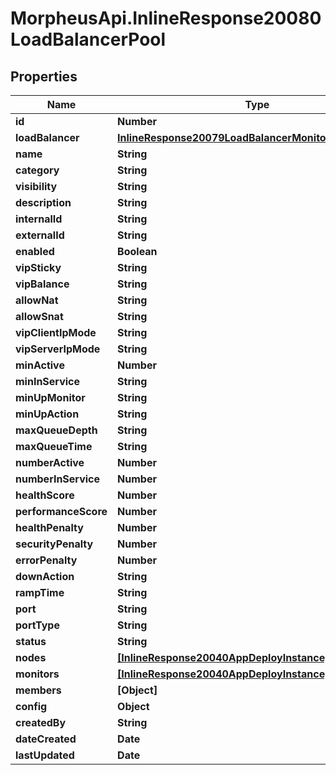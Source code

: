 # MorpheusApi.InlineResponse20080LoadBalancerPool

## Properties

Name | Type | Description | Notes
------------ | ------------- | ------------- | -------------
**id** | **Number** |  | [optional] 
**loadBalancer** | [**InlineResponse20079LoadBalancerMonitorLoadBalancer**](InlineResponse20079LoadBalancerMonitorLoadBalancer.md) |  | [optional] 
**name** | **String** |  | [optional] 
**category** | **String** |  | [optional] 
**visibility** | **String** |  | [optional] 
**description** | **String** |  | [optional] 
**internalId** | **String** |  | [optional] 
**externalId** | **String** |  | [optional] 
**enabled** | **Boolean** |  | [optional] 
**vipSticky** | **String** |  | [optional] 
**vipBalance** | **String** |  | [optional] 
**allowNat** | **String** |  | [optional] 
**allowSnat** | **String** |  | [optional] 
**vipClientIpMode** | **String** |  | [optional] 
**vipServerIpMode** | **String** |  | [optional] 
**minActive** | **Number** |  | [optional] 
**minInService** | **String** |  | [optional] 
**minUpMonitor** | **String** |  | [optional] 
**minUpAction** | **String** |  | [optional] 
**maxQueueDepth** | **String** |  | [optional] 
**maxQueueTime** | **String** |  | [optional] 
**numberActive** | **Number** |  | [optional] 
**numberInService** | **Number** |  | [optional] 
**healthScore** | **Number** |  | [optional] 
**performanceScore** | **Number** |  | [optional] 
**healthPenalty** | **Number** |  | [optional] 
**securityPenalty** | **Number** |  | [optional] 
**errorPenalty** | **Number** |  | [optional] 
**downAction** | **String** |  | [optional] 
**rampTime** | **String** |  | [optional] 
**port** | **String** |  | [optional] 
**portType** | **String** |  | [optional] 
**status** | **String** |  | [optional] 
**nodes** | [**[InlineResponse20040AppDeployInstance]**](InlineResponse20040AppDeployInstance.md) |  | [optional] 
**monitors** | [**[InlineResponse20040AppDeployInstance]**](InlineResponse20040AppDeployInstance.md) |  | [optional] 
**members** | **[Object]** |  | [optional] 
**config** | **Object** |  | [optional] 
**createdBy** | **String** |  | [optional] 
**dateCreated** | **Date** |  | [optional] 
**lastUpdated** | **Date** |  | [optional] 


